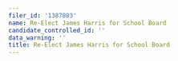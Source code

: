 ```yaml
---
filer_id: '1387803'
name: Re-Elect James Harris for School Board
candidate_controlled_id: ''
data_warning: ''
title: Re-Elect James Harris for School Board
---
```

